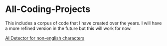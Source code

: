 # All-Coding-Projects
This includes a corpus of code that I have created over the years. I will have a more refined version in the future but this will work for now.

[AI Detector for non-english characters](https://codehs.com/sandbox/c14o9fe358/ai-obfuscation-detector/run)

